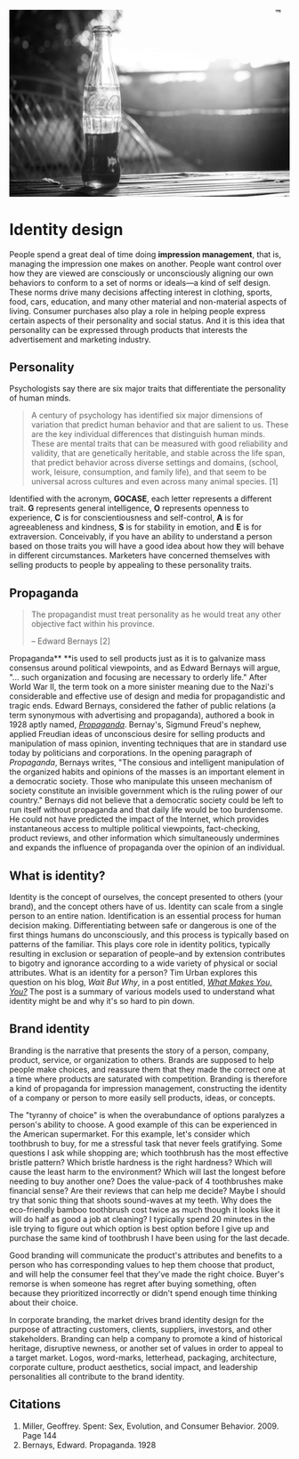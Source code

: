 ![](/assets/brand@2x.jpg)

# Identity design

People spend a great deal of time doing **impression management**, that is, managing the impression one makes on another. People want control over how they are viewed are consciously or unconsciously aligning our own behaviors to conform to a set of norms or ideals—a kind of self design. These norms drive many decisions affecting interest in clothing, sports, food, cars, education, and many other material and non-material aspects of living. Consumer purchases also play a role in helping people express certain aspects of their personality and social status. And it is this idea that personality can be expressed through products that interests the advertisement and marketing industry.

## Personality

Psychologists say there are six major traits that differentiate the personality of human minds.

> A century of psychology has identified six major dimensions of variation that predict human behavior and that are salient to us. These are the key individual differences that distinguish human minds. These are mental traits that can be measured with good reliability and validity, that are genetically heritable, and stable across the life span, that predict behavior across diverse settings and domains, \(school, work, leisure, consumption, and family life\), and that seem to be universal across cultures and even across many animal species. \[1\]

Identified with the acronym, **GOCASE**, each letter represents a different trait. **G** represents general intelligence, **O** represents openness to experience, **C** is for conscientiousness and self-control,  **A** is for agreeableness and kindness, **S** is for stability in emotion, and **E** is for extraversion. Conceivably, if you have an ability to understand a person based on those traits you will have a good idea about how they will behave in different circumstances. Marketers have concerned themselves with selling products to people by appealing to these personality traits.

## Propaganda

> The propagandist must treat personality as he would treat any other objective fact within his province.
>
> – Edward Bernays \[2\]

Propaganda** **is used to sell products just as it is to galvanize mass consensus around political viewpoints, and as Edward Bernays will argue, "... such organization and focusing are necessary to orderly life." After World War II, the term took on a more sinister meaning due to the Nazi's considerable and effective use of design and media for propagandistic and tragic ends. Edward Bernays, considered the father of public relations \(a term synonymous with advertising and propaganda\), authored a book in 1928 aptly named, [_Propaganda_](http://www.historyisaweapon.org/defcon1/bernprop.html). Bernay's, Sigmund Freud's nephew, applied Freudian ideas of unconscious desire for selling  products and manipulation of mass opinion, inventing techniques that are in standard use today by politicians and corporations. In the opening paragraph of _Propaganda_, Bernays writes, "The consious and intelligent manipulation of the organized habits and opinions of the masses is an important element in a democratic society. Those who manipulate this unseen mechanism of society constitute an invisible government which is the ruling power of our country." Bernays did not believe that a democratic society could be left to run itself without propaganda and that daily life would be too burdensome. He could not have predicted the impact of the Internet, which provides instantaneous access to multiple political viewpoints, fact-checking, product reviews, and other information which simultaneously undermines and expands the influence of propaganda over the opinion of an individual.  

## What is identity?

Identity is the concept of ourselves, the concept presented to others \(your brand\), and the concept others have of us. Identity can scale from a single person to an entire nation. Identification is an essential process for human decision making. Differentiating between safe or dangerous is one of the first things humans do unconsciously, and this process is typically based on patterns of the familiar. This plays core role in identity politics, typically resulting in exclusion or separation of people–and by extension contributes to bigotry and ignorance according to a wide variety of physical or social attributes. What is an identity for a person? Tim Urban explores this question on his blog, _Wait But Why_, in a post entitled, [_What Makes You, You?_](http://waitbutwhy.com/2014/12/what-makes-you-you.html) The post is a summary of various models used to understand what identity might be and why it's so hard to pin down.

## Brand identity

Branding is the narrative that presents the story of a person, company, product, service, or organization to others. Brands are supposed to help people make choices, and reassure them that they made the correct one at a time where products are saturated with competition. Branding is therefore a kind of propaganda for impression management, constructing the identity of a company or person to more easily sell products, ideas, or concepts.

The "tyranny of choice" is when the overabundance of options paralyzes a person's ability to choose. A good example of this can be experienced in the American supermarket. For this example, let's consider which toothbrush to buy, for me a stressful task that never feels gratifying. Some questions I ask while shopping are; which toothbrush has the most effective bristle pattern? Which bristle hardness is the right hardness? Which will cause the least harm to the environment? Which will last the longest before needing to buy another one? Does the value-pack of 4 toothbrushes make financial sense? Are their reviews that can help me decide? Maybe I should try that sonic thing that shoots sound-waves at my teeth. Why does the eco-friendly bamboo toothbrush cost twice as much though it looks like it will do half as good a job at cleaning? I typically spend 20 minutes in the isle trying to figure out which option is best option before I give up and purchase the same kind of toothbrush I have been using for the last decade.

Good branding will communicate the product's attributes and benefits to a person who has corresponding values to hep them choose that product, and will help the consumer feel that they've made the right choice. Buyer's remorse is when someone has regret after buying something, often because they prioritized incorrectly or didn't spend enough time thinking about their choice.

In corporate branding, the market drives brand identity design for the purpose of attracting customers, clients, suppliers, investors, and other stakeholders. Branding can help a company to promote a kind of historical heritage, disruptive newness, or another set of values in order to appeal to a target market. Logos, word-marks, letterhead, packaging, architecture, corporate culture, product aesthetics, social impact, and leadership personalities all contribute to the brand identity.

## Citations

1. Miller, Geoffrey. Spent: Sex, Evolution, and Consumer Behavior. 2009. Page 144
2. Bernays, Edward. Propaganda. 1928



